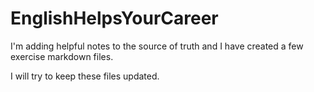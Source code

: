 # EnglishHelpsYourCareer

I'm adding helpful notes to the source of truth and I have created a few exercise markdown files.

I will try  to keep these files updated.
